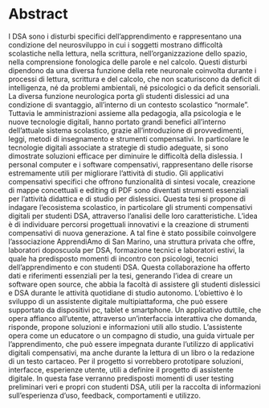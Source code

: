 # Abstract

I DSA sono i disturbi specifici dell’apprendimento e rappresentano una condizione del neurosviluppo in cui i soggetti mostrano difficoltà scolastiche nella lettura, nella scrittura, nell’organizzazione dello spazio, nella comprensione fonologica delle parole e nel calcolo.
Questi disturbi dipendono da una diversa funzione della rete neuronale coinvolta durante i processi di lettura, scrittura e del calcolo, che non scaturiscono da deficit di intelligenza, né da problemi ambientali, né psicologici o da deficit sensoriali.
La diversa funzione neurologica porta gli studenti dislessici ad una condizione di svantaggio, all’interno di un contesto scolastico “normale”. Tuttavia le amministrazioni assieme alla pedagogia, alla psicologia e le nuove tecnologie digitali, hanno portato grandi benefici all’interno dell’attuale sistema scolastico, grazie all’introduzione di provvedimenti, leggi, metodi di insegnamento e strumenti compensativi. In particolare le tecnologie digitali associate a strategie di studio adeguate, si sono dimostrate soluzioni efficace per diminuire le difficoltà della dislessia.
I personal computer e i software compensativi, rappresentano delle risorse estremamente utili per migliorare l’attività di studio. Gli applicativi compensativi specifici che offrono funzionalità di sintesi vocale, creazione di mappe concettuali e editing di PDF sono diventati strumenti essenziali per l’attività didattica e di studio per dislessici. 
Questa tesi si propone di indagare l’ecosistema scolastico, in particolare gli strumenti compensativi digitali per studenti DSA, attraverso l’analisi delle loro caratteristiche.
L’idea è di individuare percorsi progettuali innovativi e la creazione di strumenti compensativi di nuova generazione. A tal fine è stato possibile coinvolgere l’associazione ApprendiAmo di San Marino, una struttura privata che offre, laboratori doposcuola per DSA, formazione tecnici e laboratori estivi, la quale ha predisposto momenti di incontro con psicologi, tecnici dell’apprendimento e con studenti DSA. Questa collaborazione ha offerto dati e riferimenti essenziali per la tesi, generando l’idea di creare un software open source, che abbia la facoltà di assistere gli studenti dislessici e DSA durante le attività quotidiane di studio autonomo. L’obiettivo è lo sviluppo di un assistente digitale multipiattaforma, che può essere supportato da dispositivi pc, tablet e smartphone.
Un applicativo duttile, che opera affianco all’utente, attraverso un’interfaccia interattiva che domanda, risponde, propone soluzioni e informazioni utili allo studio. L’assistente opera come un educatore o un compagno di studio, una guida virtuale per l’apprendimento, che può essere impegnata durante l’utilizzo di applicativi digitali compensativi, ma anche durante la lettura di un libro o la redazione di un testo cartaceo. Per il progetto si vorrebbero prototipare soluzioni, interfacce, esperienze utente, utili a definire il progetto di assistente digitale. In questa fase verranno predisposti momenti di user testing preliminari veri e propri con studenti DSA, utili per la raccolta di informazioni sull’esperienza d’uso, feedback, comportamenti e utilizzo.

